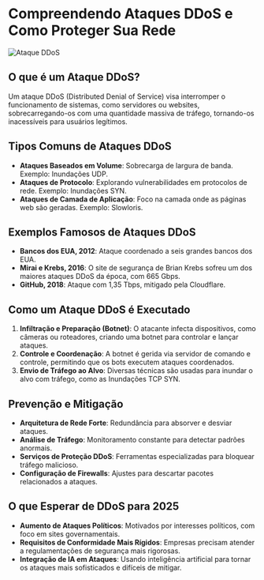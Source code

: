 # Compreendendo Ataques DDoS e Como Proteger Sua Rede
![Ataque DDoS](ddos-attack.png)



## O que é um Ataque DDoS?
Um ataque DDoS (Distributed Denial of Service) visa interromper o funcionamento de sistemas, como servidores ou websites, sobrecarregando-os com uma quantidade massiva de tráfego, tornando-os inacessíveis para usuários legítimos.

## Tipos Comuns de Ataques DDoS
- **Ataques Baseados em Volume**: Sobrecarga de largura de banda. Exemplo: Inundações UDP.
- **Ataques de Protocolo**: Explorando vulnerabilidades em protocolos de rede. Exemplo: Inundações SYN.
- **Ataques de Camada de Aplicação**: Foco na camada onde as páginas web são geradas. Exemplo: Slowloris.

## Exemplos Famosos de Ataques DDoS
- **Bancos dos EUA, 2012**: Ataque coordenado a seis grandes bancos dos EUA.
- **Mirai e Krebs, 2016**: O site de segurança de Brian Krebs sofreu um dos maiores ataques DDoS da época, com 665 Gbps.
- **GitHub, 2018**: Ataque com 1,35 Tbps, mitigado pela Cloudflare.

## Como um Ataque DDoS é Executado
1. **Infiltração e Preparação (Botnet)**: O atacante infecta dispositivos, como câmeras ou roteadores, criando uma botnet para controlar e lançar ataques.
2. **Controle e Coordenação**: A botnet é gerida via servidor de comando e controle, permitindo que os bots executem ataques coordenados.
3. **Envio de Tráfego ao Alvo**: Diversas técnicas são usadas para inundar o alvo com tráfego, como as Inundações TCP SYN.

## Prevenção e Mitigação
- **Arquitetura de Rede Forte**: Redundância para absorver e desviar ataques.
- **Análise de Tráfego**: Monitoramento constante para detectar padrões anormais.
- **Serviços de Proteção DDoS**: Ferramentas especializadas para bloquear tráfego malicioso.
- **Configuração de Firewalls**: Ajustes para descartar pacotes relacionados a ataques.

## O que Esperar de DDoS para 2025
- **Aumento de Ataques Políticos**: Motivados por interesses políticos, com foco em sites governamentais.
- **Requisitos de Conformidade Mais Rígidos**: Empresas precisam atender a regulamentações de segurança mais rigorosas.
- **Integração de IA em Ataques**: Usando inteligência artificial para tornar os ataques mais sofisticados e difíceis de mitigar.
